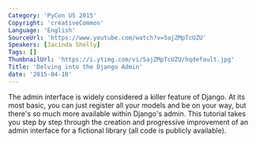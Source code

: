 ```yaml
---
Category: 'PyCon US 2015'
Copyright: 'creativeCommon'
Language: 'English'
SourceUrl: 'https://www.youtube.com/watch?v=5ajZMpTcUZU'
Speakers: [Jacinda Shelly]
Tags: []
ThumbnailUrl: 'https://i.ytimg.com/vi/5ajZMpTcUZU/hqdefault.jpg'
Title: 'Delving into the Django Admin'
date: '2015-04-10'
---
```

The admin interface is widely considered a killer feature of Django. At its most basic, you can just register all your models and be on your way, but there's so much more available within Django's admin. This tutorial takes you step by step through the creation and progressive improvement of an admin interface for a fictional library (all code is publicly available).
